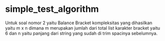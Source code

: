 # simple_test_algorithm
Untuk soal nomor 2 yaitu Balance Bracket kompleksitas yang dihasilkan yaitu m x n dimana m merupakan jumlah dari total list karakter bracket yaitu 6 dan n yaitu panjang dari string yang sudah di trim spacinya sebelumnya.
